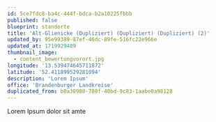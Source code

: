 ```yaml
---
id: 5ce7fdc8-ba4c-444f-bdca-b2a10225fbbb
published: false
blueprint: standorte
title: 'Alt-Glienicke (Dupliziert) (Dupliziert) (Dupliziert) (2)'
updated_by: 95e99389-87ef-46dc-89fe-516fc22e966e
updated_at: 1719929489
thumbnail_image:
  - content_bewertungvorort.jpg
longitude: '13.539474645711872'
latitude: '52.411899529281094'
description: 'Lorem Ipsum'
office: 'Brandenburger Landkreise'
duplicated_from: b0a30980-780f-40bd-9c83-1aabe0a98128
---
```

Lorem Ipsum dolor sit amte